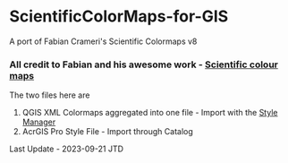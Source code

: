 # ScientificColorMaps-for-GIS
A port of Fabian Crameri's Scientific Colormaps v8

### All credit to Fabian and his awesome work - [Scientific colour maps](https://www.fabiocrameri.ch/colourmaps/)

The two files here are 
1. QGIS XML Colormaps aggregated into one file - Import with the [Style Manager](https://docs.qgis.org/3.28/en/docs/user_manual/style_library/style_manager.html)
2. AcrGIS Pro Style File - Import through Catalog

Last Update - 2023-09-21
JTD
